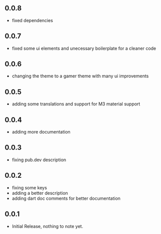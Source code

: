 ## 0.0.8

* fixed dependencies

## 0.0.7

* fixed some ui elements and unecessary boilerplate for a cleaner code

## 0.0.6

* changing the theme to a gamer theme with many ui improvements

## 0.0.5

* adding some translations and support for M3 material support

## 0.0.4

* adding more documentation

## 0.0.3

* fixing pub.dev description

## 0.0.2

* fixing some keys
* adding a better description
* adding dart doc comments for better documentation

## 0.0.1

* Initial Release, nothing to note yet.

